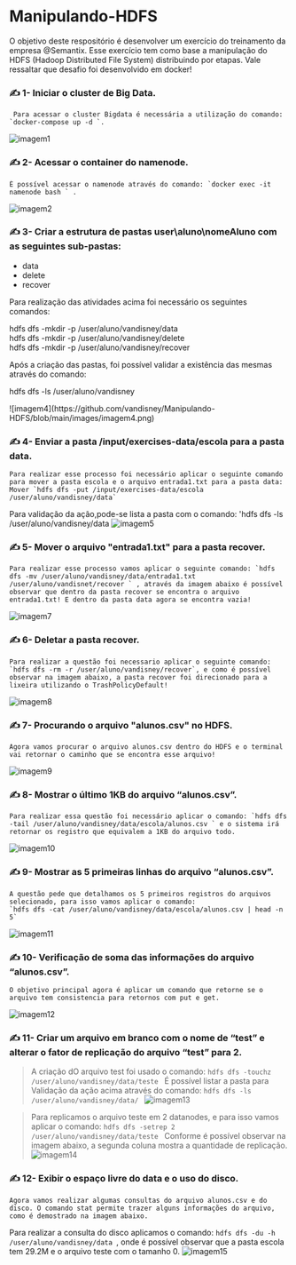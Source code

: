 # Manipulando-HDFS
 O objetivo deste respositório é desenvolver um exercício do treinamento da empresa @Semantix. Esse exercício tem como base a manipulação do HDFS (Hadoop Distributed File System) distribuindo por etapas. Vale ressaltar que desafio foi desenvolvido em docker!
 
 ### ✍️ 1- Iniciar o cluster de Big Data.
     Para acessar o cluster Bigdata é necessária a utilização do comando: `docker-compose up -d `.
![imagem1](https://github.com/vandisney/Manipulando-HDFS/blob/main/images/imagem1.png)

### ✍️ 2- Acessar o container do namenode.
    É possível acessar o namenode através do comando: `docker exec -it namenode bash ` .
![imagem2](https://github.com/vandisney/Manipulando-HDFS/blob/main/images/imagem2.png)

### ✍️ 3- Criar a estrutura de pastas user\aluno\nomeAluno com as seguintes sub-pastas:
<ul>
  <li>data</li>
  <li>delete</li>
  <li>recover</li>
</ul>
   Para realização das atividades acima foi necessário os seguintes comandos:
<p>
   hdfs dfs -mkdir -p /user/aluno/vandisney/data <br />
   hdfs dfs -mkdir -p /user/aluno/vandisney/delete <br/ >
   hdfs dfs -mkdir -p /user/aluno/vandisney/recover
</p>
   Após a criação das pastas, foi possível validar a existência das mesmas através do comando: 
<p>
   hdfs dfs -ls /user/aluno/vandisney
<p/>
![imagem4](https://github.com/vandisney/Manipulando-HDFS/blob/main/images/imagem4.png)

### ✍️ 4- Enviar a pasta /input/exercises-data/escola para a pasta data.
    Para realizar esse processo foi necessário aplicar o seguinte comando para mover a pasta escola e o arquivo entrada1.txt para a pasta data:
    Mover `hdfs dfs -put /input/exercises-data/escola /user/aluno/vandisney/data`
 Para validação da ação,pode-se lista a pasta com o comando:
 'hdfs dfs -ls /user/aluno/vandisney/data
![imagem5](https://github.com/vandisney/Manipulando-HDFS/blob/main/images/imagem5.png)

### ✍️ 5- Mover o arquivo "entrada1.txt" para a pasta recover.
    Para realizar esse processo vamos aplicar o seguinte comando: `hdfs dfs -mv /user/aluno/vandisney/data/entrada1.txt /user/aluno/vandisnet/recover ` , através da imagem abaixo é possível observar que dentro da pasta recover se encontra o arquivo entrada1.txt! E dentro da pasta data agora se encontra vazia!
![imagem7](https://github.com/vandisney/Manipulando-HDFS/blob/main/images/imagem7.png)

### ✍️ 6- Deletar a pasta recover.
    Para realizar a questão foi necessario aplicar o seguinte comando: `hdfs dfs -rm -r /user/aluno/vandisney/recover`, e como é possível observar na imagem abaixo, a pasta recover foi direcionado para a lixeira utilizando o TrashPolicyDefault!
![imagem8](https://github.com/vandisney/Manipulando-HDFS/blob/main/images/imagem8.png)

### ✍️ 7- Procurando o arquivo "alunos.csv" no HDFS.
    Agora vamos procurar o arquivo alunos.csv dentro do HDFS e o terminal vai retornar o caminho que se encontra esse arquivo!
![imagem9](https://github.com/vandisney/Manipulando-HDFS/blob/main/images/imagem9.png)

### ✍️ 8- Mostrar o último 1KB do arquivo “alunos.csv”.
    Para realizar essa questão foi necessário aplicar o comando: `hdfs dfs -tail /user/aluno/vandisney/data/escola/alunos.csv ` e o sistema irá retornar os registro que equivalem a 1KB do arquivo todo.
![imagem10](https://github.com/vandisney/Manipulando-HDFS/blob/main/images/imagem10.png)

### ✍️ 9- Mostrar as 5 primeiras linhas do arquivo “alunos.csv”.
    A questão pede que detalhamos os 5 primeiros registros do arquivos selecionado, para isso vamos aplicar o comando:
    `hdfs dfs -cat /user/aluno/vandisney/data/escola/alunos.csv | head -n 5`
![imagem11](https://github.com/vandisney/Manipulando-HDFS/blob/main/images/imagem11.png)

### ✍️ 10- Verificação de soma das informações do arquivo “alunos.csv”.
    O objetivo principal agora é aplicar um comando que retorne se o arquivo tem consistencia para retornos com put e get.
![imagem12](https://github.com/vandisney/Manipulando-HDFS/blob/main/images/imagem12.png)

### ✍️ 11- Criar um arquivo em branco com o nome de “test”  e alterar o fator de replicação do arquivo “test” para 2.
   > A criação dO arquivo test foi usado o comando: `hdfs dfs -touchz /user/aluno/vandisney/data/teste `
   É possível listar a pasta para Validação da ação acima através do comando: `hdfs dfs -ls /user/aluno/vandisney/data/ ` 
![imagem13](https://github.com/vandisney/Manipulando-HDFS/blob/main/images/imagem13.png)

   > Para replicamos o arquivo teste em 2 datanodes, e para isso vamos aplicar o comando: `hdfs dfs -setrep 2 /user/aluno/vandisney/data/teste ` Conforme é possível observar na imagem abaixo, a segunda coluna mostra a quantidade de replicação.
![imagem14](https://github.com/vandisney/Manipulando-HDFS/blob/main/images/imagem14.png)

### ✍️ 12- Exibir o espaço livre do data e o uso do disco.
    Agora vamos realizar algumas consultas do arquivo alunos.csv e do disco. O comando stat permite trazer alguns informações do arquivo, como é demostrado na imagem abaixo.
Para realizar a consulta do disco aplicamos o comando: `hdfs dfs -du -h /user/aluno/vandisney/data `, onde é possível observar que a pasta escola tem 29.2M e o arquivo teste com o tamanho 0.
![imagem15](https://github.com/vandisney/Manipulando-HDFS/blob/main/images/imagem15.png)
